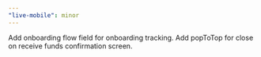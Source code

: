 ```yaml
---
"live-mobile": minor
---
```


Add onboarding flow field for onboarding tracking. Add popToTop for close on receive funds confirmation screen.
